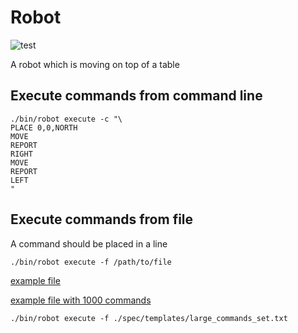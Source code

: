 # Robot
![test](https://github.com/harisr92/robot/actions/workflows/spec.yml/badge.svg)

A robot which is moving on top of a table

## Execute commands from command line

``` shell
./bin/robot execute -c "\
PLACE 0,0,NORTH
MOVE
REPORT
RIGHT
MOVE
REPORT
LEFT
"
```

## Execute commands from file

A command should be placed in a line
``` shell
./bin/robot execute -f /path/to/file
```
[example file](spec/templates/commands.txt)

[example file with 1000 commands](spec/templates/large_commands_set.txt)

``` shell
./bin/robot execute -f ./spec/templates/large_commands_set.txt
```
